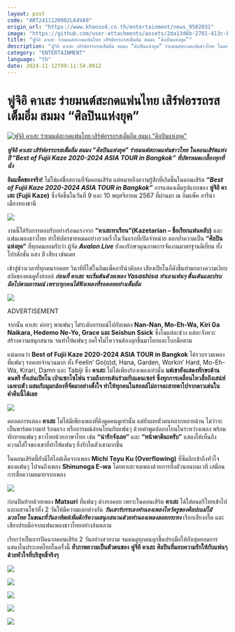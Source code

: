 ```yaml
---
layout: post
code: "ART2411120902L64VA9"
origin_url: "https://www.khaosod.co.th/entertainment/news_9502031"
image: "https://github.com/user-attachments/assets/2da13d6b-2781-413c-b95f-11e64f7f16ae"
title: "ฟูจิอิ คาเสะ ร่ายมนต์สะกดแฟนไทย เสิร์ฟอรรถรสเต็มอิ่ม สมมง “ศิลปินแห่งยุค”"
description: "ฟูจิอิ คาเสะ เสิร์ฟอรรถรสเต็มอิ่ม สมมง “ศิลปินแห่งยุค” ร่ายมนต์สะกดแฟนชาวไทย ในคอนเสิร์ตแห่งปี “Best of Fujii Kaze 2020-2024 ASIA TOUR in Bangkok” ที่บัตรหมดเกลี้ยงทุกที่นั่ง"
category: "ENTERTAINMENT"
language: "th"
date: 2024-11-12T09:11:54.091Z
---
```


# ฟูจิอิ คาเสะ ร่ายมนต์สะกดแฟนไทย เสิร์ฟอรรถรสเต็มอิ่ม สมมง “ศิลปินแห่งยุค”

[![ฟูจิอิ คาเสะ ร่ายมนต์สะกดแฟนไทย เสิร์ฟอรรถรสเต็มอิ่ม สมมง “ศิลปินแห่งยุค”](https://www.khaosod.co.th/wpapp/uploads/2024/11/fujik111.jpg "ฟูจิอิ คาเสะ ร่ายมนต์สะกดแฟนไทย เสิร์ฟอรรถรสเต็มอิ่ม สมมง “ศิลปินแห่งยุค”")](https://www.khaosod.co.th/wpapp/uploads/2024/11/fujik111.jpg)

_**ฟูจิอิ คาเสะ เสิร์ฟอรรถรสเต็มอิ่ม สมมง “ศิลปินแห่งยุค” ร่ายมนต์สะกดแฟนชาวไทย ในคอนเสิร์ตแห่งปี “Best of Fujii Kaze 2020-2024 ASIA TOUR in Bangkok” ที่บัตรหมดเกลี้ยงทุกที่นั่ง**_

**อิมแพ็คของจริง!** ไม่ใช่แค่ชื่อสถานที่จัดคอนเสิร์ต แต่หมายถึงความรู้สึกที่เกิดขึ้นในคอนเสิร์ต _**“Best of Fujii Kaze 2020-2024 ASIA TOUR in Bangkok”**_ การแสดงเต็มรูปแบบของ **ฟูจิอิ คาเสะ (Fujii Kaze)** ซึ่งจัดขึ้นในวันที่ 9 และ 10 พฤศจิกายน 2567 ที่ผ่านมา ณ อิมแพ็ค อารีน่า เมืองทองธานี

[![](https://www.khaosod.co.th/wpapp/uploads/2024/11/333333333333-5.jpg)](https://www.khaosod.co.th/wpapp/uploads/2024/11/333333333333-5.jpg)

งานนี้ได้รับการตอบรับอย่างร้อนแรงจาก **“คาเสะทาเรียน”(Kazetarian – ชื่อเรียกแฟนคลับ)** และแฟนเพลงชาวไทย ทำให้บัตรขายหมดอย่างรวดเร็วในวันแรกที่เปิดจำหน่าย ตอกย้ำความเป็น **“ศิลปินแห่งยุค”** ที่ทุกคนยอมรับว่า ผู้จัด _**Avalon Live**_ ยังคงรักษาคุณภาพการจัดงานมาตรฐานดีเยี่ยม ทั้งโปรดักชั่น แสง สี เสียง เช่นเคย

เข้าสู่ช่วงเวลาที่ทุกคนรอคอย วินาทีที่ไฟในอิมแพ็คอารีน่าดับลง เสียงเปียโนก็ดังขึ้นท่ามกลางความเงียบสงัดของคนดูทั้งฮอลล์ _**ก่อนที่ คาเสะ จะเริ่มต้นด้วยเพลง Yasashisa ทำเอาแฟนๆ ตื่นเต้นและปรบมือไปตามอารมณ์ เพราะทุกคนได้ฟังเพลงที่รอคอยอย่างเต็มอิ่ม**_

[![](https://www.khaosod.co.th/wpapp/uploads/2024/11/22222222222222-4.jpg)](https://www.khaosod.co.th/wpapp/uploads/2024/11/22222222222222-4.jpg)

ADVERTISEMENT

จากนั้น คาเสะ ค่อยๆ พาแฟนๆ ไต่ระดับอารมณ์ไปกับเพลง **Nan-Nan, Mo-Eh-Wa, Kiri Ga Naikara, Hedemo Ne-Yo, Grace และ Seishun Ssick** ซึ่งในแต่ละช่วง แต่ละจังหวะ สร้างความสนุกสนาน จนทำให้แฟนๆ อดใจไม่ไหวจนต้องลุกขึ้นมาโยกและโบกมือตาม

แน่นอนว่า **Best of Fujii Kaze 2020-2024 ASIA TOUR in Bangkok** ได้รวบรวมเพลงที่แฟนๆ รอคอยจำนวนมาก ทั้ง Feelin’ Go(o)d, Hana, Garden, Workin’ Hard, Mo-Eh-Wa, Kirari, Damn และ Tabiji ซึ่ง **คาเสะ** ไม่ได้เพียงร้องเพลงเท่านั้น **แต่เขายังแสดงทักษะด้านดนตรี ทั้งเล่นเปียโน เป่าแซกโซโฟน รวมถึงการเต้นร่วมกับแดนเซอร์ ซึ่งทุกการเคลื่อนไหวสื่อถึงเสน่ห์เฉพาะตัว ผสมกับมุมกล้องที่จัดมาอย่างตั้งใจ ทำให้ทุกคนในฮอลล์ไม่อาจละสายตาไปจากดาวเด่นในค่ำคืนนี้ได้เลย**

[![](https://www.khaosod.co.th/wpapp/uploads/2024/11/5555555555555-6.jpg)](https://www.khaosod.co.th/wpapp/uploads/2024/11/5555555555555-6.jpg)

ตลอดการแสดง **คาเสะ** ไม่ได้มีเพียงเพลงที่ดึงดูดคนดูเท่านั้น แต่ยังเผยตัวตนหลากหลายด้าน ไม่ว่าจะเป็นพาร์ตความเท่ ร้อนแรง หรืออารมณ์อ่อนโยนกับแฟนๆ ด้วยคำพูดปลอบโยนในระหว่างเพลง พร้อมทักทายแฟนๆ ชาวไทยด้วยภาษาไทย เช่น **“น่ารักจังเลย”** และ **“หน้าตาดีนะครับ”** แสดงให้เห็นถึงความใส่ใจของเขาที่ทำให้แฟนๆ ยิ่งรักในตัวเขามากขึ้น

ในคอนเสิร์ตนี้ยังมีไฮไลต์เด็ดจากเพลง **Michi Teyu Ku (Overflowing)** ที่ซึมลึกเข้าถึงหัวใจของแฟนๆ ไปจนถึงเพลง **Shinunoga E-wa** โดยคาเสะจบเพลงด้วยการทิ้งตัวนอนบนเวที เสมือนการสื่อความหมายจากเพลง

[![](https://www.khaosod.co.th/wpapp/uploads/2024/11/77777777777777-4.jpg)](https://www.khaosod.co.th/wpapp/uploads/2024/11/77777777777777-4.jpg)

ก่อนปิดท้ายด้วยเพลง **Matsuri** ที่แฟนๆ ต่างรอคอย เพราะในคอนเสิร์ต **คาเสะ** ได้ใส่ดนตรีไทยเข้าไปและผสานโชว์ทั้ง 2 วันให้มีความแตกต่างกัน **_วันเสาร์บรรเลงทำนองเพลงไหว้ครูของศิลปะแม่ไม้มวยไทย ในขณะที่วันอาทิตย์เพิ่มดีกรีความสนุกสนานด้วยทำนองเพลงลอยกระทง_** เรียกเสียงกรี๊ด และเสียงปรบมือจากแฟนเพลงชาวไทยอย่างล้นหลาม

เรียกว่าเป็นการปิดฉากคอนเสิร์ต 2 วันอย่างสวยงาม จนคนดูทุกคนลุกขึ้นปรบมือให้กับสุดยอดการแสดงในประเทศไทยในครั้งนี้ **ย้ำภาพความเป็นตัวตนของ** **ฟูจิอิ คาเสะ** **ศิลปินที่มอบความรักให้กับแฟนๆ ด้วยหัวใจที่บริสุทธิ์จริงๆ**

[![](https://www.khaosod.co.th/wpapp/uploads/2024/11/111111111111111.jpg)](https://www.khaosod.co.th/wpapp/uploads/2024/11/111111111111111.jpg)

[![](https://www.khaosod.co.th/wpapp/uploads/2024/11/666666666666-3.jpg)](https://www.khaosod.co.th/wpapp/uploads/2024/11/666666666666-3.jpg)

[![](https://www.khaosod.co.th/wpapp/uploads/2024/11/9999999999999.jpg)](https://www.khaosod.co.th/wpapp/uploads/2024/11/9999999999999.jpg)

[![](https://www.khaosod.co.th/wpapp/uploads/2024/11/444444444444-1.jpg)](https://www.khaosod.co.th/wpapp/uploads/2024/11/444444444444-1.jpg)

[![](https://www.khaosod.co.th/wpapp/uploads/2024/11/888888888888888-1.jpg)](https://www.khaosod.co.th/wpapp/uploads/2024/11/888888888888888-1.jpg)